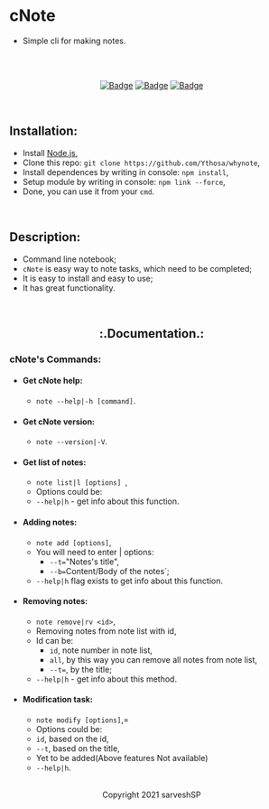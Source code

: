 # cNote

- Simple cli for making notes.
  <br>

<div align="center">

  <br>
  
  <br>

[![Badge](https://img.shields.io/badge/Uses-Node.js-green.svg?style=flat-square)](Node.js)
[![Badge](https://img.shields.io/badge/Open-Source-important.svg?style=flat-square)](OpenSource)
[![Badge](https://img.shields.io/badge/Made_with-Love-ff69b4.svg?style=flat-square)](MadeWithLove)

  <br>

</div>

## Installation:

- Install [Node.js](https://nodejs.org/en/),
- Clone this repo: `git clone https://github.com/Ythosa/whynote`,
- Install dependences by writing in console: `npm install`,
- Setup module by writing in console: `npm link --force`,
- Done, you can use it from your `cmd`.

<br>

## Description:

- Command line notebook;
- `cNote` is easy way to note tasks, which need to be completed;
- It is easy to install and easy to use;
- It has great functionality.

<br>

<h2 align="center"> :.Documentation.: </h2>

### cNote's Commands:

- #### Get cNote help:
  - `note --help|-h [command]`.
- #### Get cNote version:
  - `note --version|-V`.
- #### Get list of notes:
  - `note list|l [options] `,
  - Options could be:
  - `--help|h` - get info about this function.
- #### Adding notes:
  - `note add [options]`,
  - You will need to enter | options:
    - `--t=`"Notes's title",
    - `--b=`Content/Body of the notes`;
  - `--help|h` flag exists to get info about this function.
- #### Removing notes:
  - `note remove|rv <id>`,
  - Removing notes from note list with id,
  - Id can be:
    - `id`, note number in note list,
    - `all`, by this way you can remove all notes from note list,
    - `--t=`, by the title;
  - `--help|h` - get info about this method.
- #### Modification task:

  - `note modify [options]`,=
  - Options could be:
  - `id`, based on the id,
  - `--t`, based on the title, 
  - Yet to be added(Above features Not available)
  - `--help|h`.

<br>

<div align="center">
  Copyright 2021 sarveshSP
</div>
